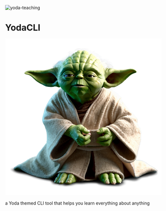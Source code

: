 ![yoda-teaching](https://github.com/user-attachments/assets/3fe020b2-9493-4bad-b7c0-b6a3d5529785)


# YodaCLI

![yoda-teaching](assets/yoda-teaching.png)

a Yoda themed CLI tool that helps you learn everything about anything
